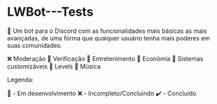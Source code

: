 # LWBot---Tests
📜 Um bot para o Discord com as funcionalidades mais básicas as mais avançadas, de uma forma que qualquer usuário tenha mais poderes em suas comunidades.

❌ Moderação
📝 Verificação
📝 Entretenimento
📝 Econômia
📝 Sistemas customizáveis
📝 Levels
📝 Música

Legenda:

📝 - Em desenvolvimento
❌ - Incompleto/Concluindo
✔️ - Concluído

